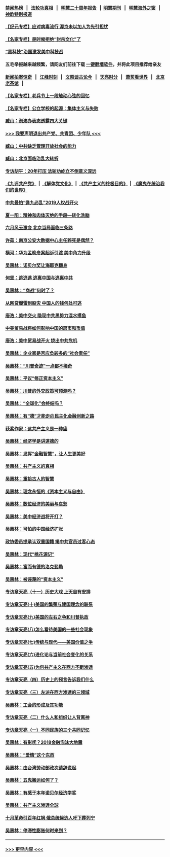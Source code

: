#### [禁闻热榜](热点新闻.md?=0)  &nbsp;&nbsp;|&nbsp;&nbsp; [法轮功真相](https://github.com/gfw-breaker/truth/blob/master/README.md?=0) &nbsp;&nbsp;|&nbsp;&nbsp; [明慧二十周年报告](https://github.com/gfw-breaker/mh-reports/blob/master/README.md?=0) &nbsp;&nbsp;|&nbsp;&nbsp;[明慧期刊](https://github.com/gfw-breaker/mh-qikan) &nbsp;&nbsp;|&nbsp;&nbsp; [明慧海外之窗](https://github.com/gfw-breaker/mh-news/blob/master/README.md?=0) &nbsp;&nbsp;|&nbsp;&nbsp; [神韵特别报道](https://github.com/gfw-breaker/mh-news/blob/master/shenyun.md?=0)
#### [【纪元专栏】应对病毒流行 渥京未以加人为先引担忧](../pages/nsc423/n11875714.md?t=02290631) 
#### [【名家专栏】是时候拒绝“封杀文化”了](../pages/nsc423/n11814093.md?t=02290631) 
#### [“黑科技”治国激发美中科技战](../pages/nsc423/n11638056.md?t=02290631) 
#### 五毛举报越来越频繁，请网友们前往下载 [一键翻墙软件](https://github.com/gfw-breaker/ssr-accounts)，并将此项目推荐给亲友
#### [新闻拍案惊奇](https://github.com/gfw-breaker/banned-news/blob/master/pages/link4.md) &nbsp;&nbsp;|&nbsp;&nbsp; [江峰时刻](https://github.com/gfw-breaker/banned-news/blob/master/pages/link4.md) &nbsp;&nbsp;|&nbsp;&nbsp; [文昭谈古论今](https://github.com/gfw-breaker/banned-news/blob/master/pages/link4.md) &nbsp;&nbsp;|&nbsp;&nbsp; [天亮时分](https://github.com/gfw-breaker/banned-news/blob/master/pages/link4.md) &nbsp;&nbsp;|&nbsp;&nbsp; [萧茗看世界](https://github.com/gfw-breaker/banned-news/blob/master/pages/link4.md) &nbsp;&nbsp;|&nbsp;&nbsp; [北京老茶馆](https://github.com/gfw-breaker/banned-news/blob/master/pages/link4.md) &nbsp;&nbsp;|&nbsp;&nbsp; 
#### [【名家专栏】老兵节上一段触动心弦的回忆](../pages/nsc423/n11646016.md?t=02290631) 
#### [【名家专栏】公立学校的起源：集体主义与失败](../pages/nsc423/n11601833.md?t=02290631) 
#### [臧山：港澳办表态透露四大关键](../pages/nsc423/n11421628.md?t=02290631) 
#### [>>> 我要声明退出共产党、共青团、少年队 <<<](https://github.com/begood0513/goodnews/blob/master/quit/letter.md) 
#### [臧山：中共缺乏管理开放社会的能力](../pages/nsc423/n11407457.md?t=02290631) 
#### [臧山：北京面临治乱大转折](../pages/nsc423/n11406895.md?t=02290631) 
#### [专访胡平：20年打压 法轮功屹立不倒意义深远](../pages/nsc423/n11398800.md?t=02290631) 
#### [《九评共产党》](https://github.com/begood0513/9ping.md/blob/master/README.md) &nbsp;|&nbsp; [《解体党文化》](../../../../jtdwh.md/blob/master/README.md)  &nbsp;|&nbsp; [《共产主义的终极目的》](../../../../gczydzjmd.md/blob/master/README.md) &nbsp;|&nbsp; [《魔鬼在统治我们的世界》](../../../../mgztzwmdsj.md/blob/master/README.md) 
#### [中共最怕“逢九必乱”2019人权战开火](../pages/nsc423/n11385248.md?t=02290631) 
#### [夏一阳：精神和肉体灭绝的手段—转化洗脑](../pages/nsc423/n11368250.md?t=02290631) 
#### [六月风云激变 北京当局面临三条路](../pages/nsc423/n11313668.md?t=02290631) 
#### [许茹：南京公安大数据中心主任猝死是偶然？](../pages/nsc423/n11064744.md?t=02290631) 
#### [横河：华为孟晚舟案起诉引渡 美中角力升级](../pages/nsc423/n11027230.md?t=02290631) 
#### [吴惠林：诺贝尔奖让海耶克翻身](../pages/nsc423/n10890049.md?t=02290631) 
#### [何坚：逃逃逃 逃离中国与逃离中共](../pages/nsc423/n10592891.md?t=02290631) 
#### [吴惠林：“商战”何时了？](../pages/nsc423/n10573558.md?t=02290631) 
#### [从网贷爆雷到股灾 中国人的钱何处可逃](../pages/nsc423/n10572800.md?t=02290631) 
#### [唐浩：美中交火 隐现中共黑势力混水摸鱼](../pages/nsc423/n10544040.md?t=02290631) 
#### [中美贸易战将如何影响中国的房市和币值](../pages/nsc423/n10543697.md?t=02290631) 
#### [唐浩：美中贸易战开火 烧出中共危机](../pages/nsc423/n10540126.md?t=02290631) 
#### [吴惠林：企业家是否应负较多的“社会责任”](../pages/nsc423/n10535022.md?t=02290631) 
#### [吴惠林：“川普奇迹”一点都不稀奇](../pages/nsc423/n10512808.md?t=02290631) 
#### [吴惠林：平议“修正资本主义”](../pages/nsc423/n10495724.md?t=02290631) 
#### [吴惠林：川普的外交政策可预测吗？](../pages/nsc423/n10462387.md?t=02290631) 
#### [吴惠林：“全球化”会终结吗？](../pages/nsc423/n10452838.md?t=02290631) 
#### [吴惠林：有“德”才能走向民主化金融创新之路](../pages/nsc423/n10432292.md?t=02290631) 
#### [获奖作家：这共产主义是一种癌](../pages/nsc423/n10431541.md?t=02290631) 
#### [吴惠林：经济学是讲道德的](../pages/nsc423/n10398014.md?t=02290631) 
#### [吴惠林：发挥“金融智慧”，让人生更美好](../pages/nsc423/n10375019.md?t=02290631) 
#### [吴惠林：共产主义的真相](../pages/nsc423/n10351394.md?t=02290631) 
#### [吴惠林：重拾古人的智慧](../pages/nsc423/n10337691.md?t=02290631) 
#### [吴惠林：理念永恒的《资本主义与自由》](../pages/nsc423/n10316274.md?t=02290631) 
#### [吴惠林：数位经济的美丽与哀愁](../pages/nsc423/n10292946.md?t=02290631) 
#### [吴惠林：美中经济战将开打？](../pages/nsc423/n10258825.md?t=02290631) 
#### [吴惠林：可怕的中国经济扩张](../pages/nsc423/n10219147.md?t=02290631) 
#### [政协委员提承认双重国籍 揭中共官员过客心态](../pages/nsc423/n10208809.md?t=02290631) 
#### [吴惠林：现代“桃花源记”](../pages/nsc423/n10185234.md?t=02290631) 
#### [吴惠林：富而有德的洛克斐勒](../pages/nsc423/n10142264.md?t=02290631) 
#### [吴惠林：被诬蔑的“资本主义”](../pages/nsc423/n10124816.md?t=02290631) 
#### [专访章天亮（十一）历史大戏 上天自有安排](../pages/nsc423/n10094905.md?t=02290631) 
#### [专访章天亮(十)美国的繁荣与建国理念的联系](../pages/nsc423/n10094899.md?t=02290631) 
#### [专访章天亮(九)美国的左右之争和川普执政](../pages/nsc423/n10094889.md?t=02290631) 
#### [专访章天亮(八)怎么看待美国的一些社会现象](../pages/nsc423/n10094857.md?t=02290631) 
#### [专访章天亮(七)传统与现代——美国价值之争](../pages/nsc423/n10093140.md?t=02290631) 
#### [专访章天亮(六)进化论与当前社会变化的关系](../pages/nsc423/n10092036.md?t=02290631) 
#### [专访章天亮(五)为何共产主义在西方不断渗透](../pages/nsc423/n10083620.md?t=02290631) 
#### [专访章天亮（四）历史上的预言告诉我们什么](../pages/nsc423/n10083606.md?t=02290631) 
#### [专访章天亮（三）左派在西方渗透的三领域](../pages/nsc423/n10081115.md?t=02290631) 
#### [吴惠林：工会的形成及其功能](../pages/nsc423/n10080633.md?t=02290631) 
#### [专访章天亮（二）什么人和组织让人背离神](../pages/nsc423/n10076637.md?t=02290631) 
#### [专访章天亮（一）不同民族的三个共同记忆](../pages/nsc423/n10074188.md?t=02290631) 
#### [吴惠林：有影呒？2018金融泡沫大地震](../pages/nsc423/n10040534.md?t=02290631) 
#### [吴惠林：“爱情”这个东西](../pages/nsc423/n10019423.md?t=02290631) 
#### [吴惠林：由台湾劳动部政次请辞说起](../pages/nsc423/n9979679.md?t=02290631) 
#### [吴惠林：五鬼搬运如何了？](../pages/nsc423/n9925338.md?t=02290631) 
#### [吴惠林：有感于本年诺贝尔经济学奖](../pages/nsc423/n9871883.md?t=02290631) 
#### [吴惠林：共产主义渗透全球](../pages/nsc423/n9812748.md?t=02290631) 
#### [十月革命引百年红祸 俄总统候选人吁下葬列宁](../pages/nsc423/n9810182.md?t=02290631) 
#### [吴惠林：停滞性膨胀何时来到？](../pages/nsc423/n9764136.md?t=02290631) 

----
#### [ >>> 更早内容 <<< ](../indexes/nsc423-earlier.md)
